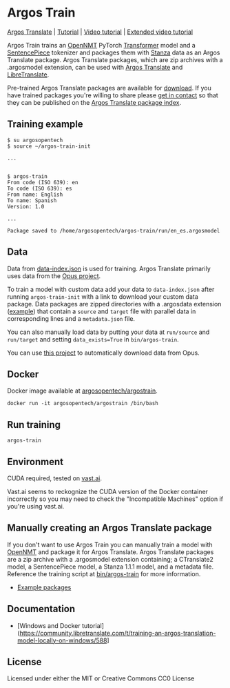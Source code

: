 # Argos Train

[Argos Translate](https://github.com/argosopentech/argos-translate) | [Tutorial](https://libretranslate.fortytwo-it.com/training.php) | [Video tutorial](https://odysee.com/@argosopentech:7/training-an-Argos-Translate-model-tutorial-2022:2?r=DMnK7NqdPNHRCfwhmKY9LPow3PqVUUgw) | [Extended video tutorial](https://www.youtube.com/watch?v=LwTPgEMtivU)

Argos Train trains an [OpenNMT](https://opennmt.net/) PyTorch [Transformer](https://en.wikipedia.org/wiki/Transformer_(machine_learning_model)) model and a [SentencePiece](https://github.com/google/sentencepiece) tokenizer and packages them with [Stanza](https://stanfordnlp.github.io/stanza/) data as an Argos Translate package. Argos Translate packages, which are zip archives with a .argosmodel extension, can be used with [Argos Translate](https://github.com/argosopentech/argos-translate) and [LibreTranslate](https://libretranslate.com). 

Pre-trained Argos Translate packages are available for [download](https://www.argosopentech.com/argospm/index/). If you have trained packages you're willing to share please [get in contact](https://community.libretranslate.com/t/contributing-a-trained-language-model-package-to-argos-translate/308) so that they can be published on the [Argos Translate package index](https://github.com/argosopentech/argospm-index).

## Training example
```
$ su argosopentech
$ source ~/argos-train-init

...


$ argos-train
From code (ISO 639): en
To code (ISO 639): es
From name: English
To name: Spanish
Version: 1.0

...

Package saved to /home/argosopentech/argos-train/run/en_es.argosmodel
```

## Data
Data from [data-index.json](/data-index.json) is used for training. Argos Translate primarily uses data from the [Opus project](http://opus.nlpl.eu/). 

To train a model with custom data add your data to `data-index.json` after running `argos-train-init` with a link to download your custom data package. Data packages are zipped directories with a .argosdata extension ([example](http://data.argosopentech.com/data-wikimedia-en_sk.argosdata)) that contain a `source` and `target` file with parallel data in corresponding lines and a `metadata.json` file.

You can also manually load data by putting your data at `run/source` and `run/target` and setting `data_exists=True` in `bin/argos-train`.

You can use [this project](https://github.com/Interaction-Bot/opus-nlp-downloader) to automatically download data from Opus.

## Docker
Docker image available at [argosopentech/argostrain](https://hub.docker.com/repository/docker/argosopentech/argostrain).

```
docker run -it argosopentech/argostrain /bin/bash

```

## Run training
```
argos-train

```

## Environment
CUDA required, tested on [vast.ai](http://vast.ai/?ref=24817).

Vast.ai seems to reckognize the CUDA version of the Docker container incorrectly so you may need to check the "Incompatible Machines" option if you're using vast.ai.

## Manually creating an Argos Translate package
If you don't want to use Argos Train you can manually train a model with [OpenNMT](https://opennmt.net/) and package it for Argos Translate. Argos Translate packages are a zip archive with a .argosmodel extension containing; a CTranslate2 model, a SentencePiece model, a Stanza 1.1.1 model, and a metadata file. Reference the training script at [bin/argos-train](bin/argos-train) for more information.

- [Example packages](https://www.argosopentech.com/argospm/index/)

## Documentation
- [Windows and Docker tutorial](https://community.libretranslate.com/t/training-an-argos-translation-model-locally-on-windows/588]

## License
Licensed under either the MIT or Creative Commons CC0 License

